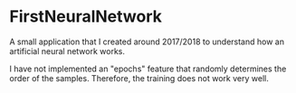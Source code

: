 # FirstNeuralNetwork

A small application that I created around 2017/2018 to understand how an artificial neural network works.

I have not implemented an "epochs" feature that randomly determines the order of the samples. Therefore, the training does not work very well.

